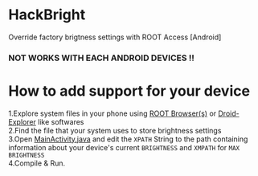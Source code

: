 # HackBright
Override factory brigtness settings with ROOT Access [Android]

### NOT WORKS WITH EACH ANDROID DEVICES !! 

# How to add support for your device
1.Explore system files in your phone using [ROOT Browser(s)](https://play.google.com/store/apps/details?id=com.jrummy.root.browserfree&hl=en) or [Droid-Explorer](http://de.bit13.com/) like softwares  
2.Find the file that your system uses to store brightness settings  
3.Open [MainActivity.java](https://github.com/ExploiTR/HackBright/blob/master/app/src/main/java/app/exploitr/hackbright/MainActivity.java) and edit the `XPATH` String to the path containing information about your device's current `BRIGHTNESS` and `XMPATH` for `MAX BRIGHTNESS`  
4.Compile & Run.
